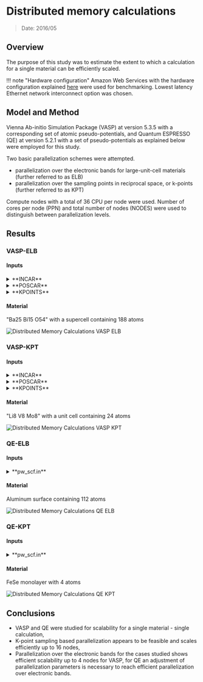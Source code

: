 # Distributed memory calculations

> Date: 2016/05

## Overview

The purpose of this study was to estimate the extent to which a calculation for a single material can be efficiently scaled.

!!! note "Hardware configuration"
    Amazon Web Services with the hardware configuration explained [here](../infrastructure/clusters/aws.md) were used for benchmarking. Lowest latency Ethernet network interconnect option was chosen.

## Model and Method

Vienna Ab-initio Simulation Package (VASP) at version 5.3.5 with a corresponding set of atomic pseudo-potentials, and Quantum ESPRESSO (QE) at version 5.2.1 with a set of pseudo-potentials as explained below were employed for this study.

Two basic parallelization schemes were attempted.

* parallelization over the electronic bands for large-unit-cell materials (further referred to as ELB)
* parallelization over the sampling points in reciprocal space, or k-points (further referred to as  KPT)

Compute nodes with a total of 36 CPU per node were used. Number of cores per node (PPN) and total number of nodes (NODES) were used to distinguish between parallelization levels.

## Results

### VASP-ELB

#### Inputs

<details markdown="1">
  <summary>**INCAR**</summary>

```fortran
ALGO = Normal
EDIFF = 0.0001
ENCUT = 520
ISIF = 3
ISMEAR = 0
SIGMA = 0.05
ISPIN = 1
LREAL = Auto
NELM = 10
PREC = Low
# Parallelism
NCORE = 1
LPLANE = .TRUE.
```
</details>

<details markdown="1">
  <summary>**POSCAR**</summary>

```text
50 Bi30 O108
1.0
10.866266 0.000000 -0.954010
0.000000 6.451345 0.000000
0.000000 0.000000 51.985082
Ba Bi O
50 30 108
direct
0.087932 0.000000 0.565368 Ba
0.625404 0.500000 0.646400 Ba
0.955413 0.000000 0.425732 Ba
0.340186 0.000000 0.950909 Ba
0.153840 0.500000 0.469477 Ba
0.259159 0.500000 0.126029 Ba
0.681472 0.000000 0.981631 Ba
0.125404 0.000000 0.646400 Ba
0.794831 0.500000 0.440241 Ba
0.516546 0.000000 0.318523 Ba
0.076763 0.000000 0.076531 Ba
0.949383 0.500000 0.174093 Ba
0.995789 0.000000 0.931988 Ba
0.333768 0.000000 0.512221 Ba
0.137082 0.000000 0.222918 Ba
0.653840 0.000000 0.469477 Ba
0.688638 0.500000 0.723868 Ba
0.592917 0.000000 0.821706 Ba
0.449383 0.000000 0.174093 Ba
0.385441 0.000000 0.029138 Ba
0.637082 0.500000 0.222918 Ba
0.220533 0.000000 0.365614 Ba
0.887847 0.000000 0.773393 Ba
0.720533 0.500000 0.365614 Ba
0.789340 0.000000 0.614796 Ba
0.495789 0.500000 0.931988 Ba
0.181472 0.500000 0.981631 Ba
0.576763 0.500000 0.076531 Ba
0.527676 0.000000 0.747544 Ba
0.824291 0.000000 0.272381 Ba
0.455413 0.500000 0.425732 Ba
0.980401 0.500000 0.668320 Ba
0.027676 0.500000 0.747544 Ba
0.294831 0.000000 0.440241 Ba
0.840186 0.500000 0.950909 Ba
0.833768 0.500000 0.512221 Ba
0.927808 0.000000 0.854454 Ba
0.759159 0.000000 0.126029 Ba
0.092917 0.500000 0.821706 Ba
0.885441 0.500000 0.029138 Ba
0.427808 0.500000 0.854454 Ba
0.781730 0.500000 0.873251 Ba
0.480401 0.000000 0.668320 Ba
0.324291 0.500000 0.272381 Ba
0.281730 0.000000 0.873251 Ba
0.289340 0.500000 0.614796 Ba
0.188638 0.000000 0.723868 Ba
0.016546 0.500000 0.318523 Ba
0.587932 0.500000 0.565368 Ba
0.387847 0.500000 0.773393 Ba
0.057887 0.500000 0.395436 Bi
0.104173 0.000000 0.150024 Bi
0.604173 0.500000 0.150024 Bi
0.796407 0.000000 0.199378 Bi
0.225563 0.500000 0.052079 Bi
0.711422 0.000000 0.545284 Bi
0.112287 0.500000 0.903014 Bi
0.362976 0.500000 0.349747 Bi
0.296407 0.500000 0.199378 Bi
0.987680 0.000000 0.497559 Bi
0.315493 0.500000 0.697781 Bi
0.487680 0.500000 0.497559 Bi
0.922161 0.500000 0.594720 Bi
0.219179 0.000000 0.800001 Bi
0.540108 0.500000 0.002942 Bi
0.416930 0.000000 0.101077 Bi
0.484071 0.000000 0.248330 Bi
0.984071 0.500000 0.248330 Bi
0.725563 0.000000 0.052079 Bi
0.916930 0.500000 0.101077 Bi
0.422161 0.000000 0.594720 Bi
0.815493 0.000000 0.697781 Bi
0.557887 0.000000 0.395436 Bi
0.612287 0.000000 0.903014 Bi
0.040108 0.000000 0.002942 Bi
0.719179 0.500000 0.800001 Bi
0.676341 0.500000 0.298016 Bi
0.862976 0.000000 0.349747 Bi
0.176341 0.000000 0.298016 Bi
0.211422 0.500000 0.545284 Bi
0.478903 0.264076 0.975105 O
0.794009 0.743545 0.574401 O
0.433687 0.500000 0.670087 O
0.969858 0.279329 0.892025 O
0.179468 0.726829 0.684315 O
0.580036 0.241791 0.275058 O
0.501386 0.243805 0.126414 O
0.478349 0.764772 0.625843 O
0.379555 0.276752 0.725560 O
0.824942 0.500000 0.768163 O
0.215931 0.000000 0.987806 O
0.693680 0.229357 0.927680 O
0.134064 0.729656 0.424188 O
0.203222 0.252815 0.174870 O
0.325390 0.000000 0.271903 O
0.304355 0.761555 0.828560 O
0.978349 0.264772 0.625843 O
0.105383 0.752738 0.029752 O
0.080036 0.741791 0.275058 O
0.168673 0.500000 0.363758 O
0.707662 0.000000 0.871018 O
0.304355 0.238445 0.828560 O
0.586903 0.000000 0.575600 O
0.469858 0.779329 0.892025 O
0.969858 0.720671 0.892025 O
0.879555 0.776752 0.725560 O
0.679468 0.773171 0.684315 O
0.879555 0.223248 0.725560 O
0.634064 0.770344 0.424188 O
0.469858 0.220671 0.892025 O
0.578142 0.259276 0.783096 O
0.328452 0.760817 0.075220 O
0.804355 0.261555 0.828560 O
0.379555 0.723248 0.725560 O
0.203222 0.747185 0.174870 O
0.794009 0.256455 0.574401 O
0.416818 0.257504 0.380306 O
0.294009 0.243545 0.574401 O
0.033750 0.000000 0.329333 O
0.679468 0.226829 0.684315 O
0.634064 0.229656 0.424188 O
0.102926 0.747133 0.524447 O
0.602926 0.752867 0.524447 O
0.102926 0.252867 0.524447 O
0.578142 0.740724 0.783096 O
0.828452 0.260817 0.075220 O
0.894263 0.755816 0.223836 O
0.602926 0.247133 0.524447 O
0.381754 0.263004 0.473798 O
0.792543 0.254627 0.323251 O
0.580036 0.758209 0.275058 O
0.916818 0.757504 0.380306 O
0.394263 0.255816 0.223836 O
0.193680 0.270643 0.927680 O
0.365823 0.500000 0.020410 O
0.394263 0.744184 0.223836 O
0.001386 0.256195 0.126414 O
0.634722 0.500000 0.474407 O
0.478903 0.735924 0.975105 O
0.078142 0.240724 0.783096 O
0.080036 0.258209 0.275058 O
0.292543 0.754627 0.323251 O
0.416818 0.742496 0.380306 O
0.082298 0.500000 0.080658 O
0.207662 0.500000 0.871018 O
0.645801 0.000000 0.224672 O
0.828452 0.739183 0.075220 O
0.605383 0.252738 0.029752 O
0.256293 0.000000 0.123311 O
0.134064 0.270344 0.424188 O
0.978903 0.235924 0.975105 O
0.086903 0.500000 0.575600 O
0.478349 0.235228 0.625843 O
0.693680 0.770643 0.927680 O
0.881754 0.236996 0.473798 O
0.605383 0.747262 0.029752 O
0.978903 0.764076 0.975105 O
0.328452 0.239183 0.075220 O
0.865823 0.000000 0.020410 O
0.145801 0.500000 0.224672 O
0.105383 0.247262 0.029752 O
0.294009 0.756455 0.574401 O
0.533750 0.500000 0.329333 O
0.804355 0.738445 0.828560 O
0.582298 0.000000 0.080658 O
0.179468 0.273171 0.684315 O
0.078142 0.759276 0.783096 O
0.451725 0.500000 0.175704 O
0.292543 0.245373 0.323251 O
0.703222 0.247185 0.174870 O
0.881754 0.763004 0.473798 O
0.792543 0.745373 0.323251 O
0.134722 0.000000 0.474407 O
0.756293 0.500000 0.123311 O
0.703222 0.752815 0.174870 O
0.381754 0.736996 0.473798 O
0.715931 0.500000 0.987806 O
0.894263 0.244184 0.223836 O
0.916818 0.242496 0.380306 O
0.933687 0.000000 0.670087 O
0.324942 0.000000 0.768163 O
0.193680 0.729357 0.927680 O
0.501386 0.756195 0.126414 O
0.825390 0.500000 0.271903 O
0.668673 0.000000 0.363758 O
0.978349 0.735228 0.625843 O
0.001386 0.743805 0.126414 O
0.951725 0.000000 0.175704 O
```
</details>

<details markdown="1">
  <summary>**KPOINTS**</summary>

```text
0
Gamma
1 1 2
```
</details>

#### Material

"Ba25 Bi15 O54" with a supercell containing 188 atoms

![Distributed Memory Calculations VASP ELB](../images/DistributedMemoryCalculationsVASPELB.png "Distributed Memory Calculations VASP ELB")

### VASP-KPT

#### Inputs

<details markdown="1">
  <summary>**INCAR**</summary>

```fortran
ALGO = Normal
EDIFF = 0.0001
ENCUT = 520
IBRION = 2
ICHARG = 1
ISIF = 3
ISMEAR = 1
ISPIN = 2
LORBIT = 11
LREAL = Auto
LWAVE = False
MAGMOM = 8*0.6 16*5
NELM = 100
NCORE = 1
KPAR = <Number of compute nodes>
NSW = 1
PREC = Med
SIGMA = 0.2
```
</details>

<details markdown="1">
  <summary>**POSCAR**</summary>

```text
Li8 V8 Mo8
1.0
11.788818 3.929606 -3.929606
-11.788818 3.929606 -3.929606
0.000000 1.964803 1.964803
Li V Mo
8 8 8
direct
0.666667 0.333333 1.000000 Li
0.958333 0.791667 0.500000 Li
0.500000 0.500000 1.000000 Li
0.208333 0.041667 0.500000 Li
0.583333 0.916667 1.000000 Li
0.333333 0.666667 1.000000 Li
0.291667 0.458333 0.500000 Li
0.125000 0.625000 0.500000 Li
0.916667 0.583333 1.000000 V
0.875000 0.375000 0.500000 V
0.625000 0.125000 0.500000 V
0.750000 0.750000 1.000000 V
0.458333 0.291667 0.500000 V
0.791667 0.958333 0.500000 V
0.083333 0.416667 1.000000 V
0.375000 0.875000 0.500000 V
0.833333 0.166667 1.000000 Mo
0.416667 0.083333 1.000000 Mo
0.708333 0.541667 0.500000 Mo
0.250000 0.250000 1.000000 Mo
1.000000 1.000000 1.000000 Mo
0.541667 0.708333 0.500000 Mo
0.041667 0.208333 0.500000 Mo
0.166667 0.833333 1.000000 Mo
```
</details>

<details markdown="1">
  <summary>**KPOINTS**</summary>

```text
0
Gamma
6 6 6
```
</details>

#### Material

"Li8 V8 Mo8" with a unit cell containing 24 atoms

![Distributed Memory Calculations VASP KPT](../images/DistributedMemoryCalculationsVASPKPT.png "Distributed Memory Calculations VASP KPT")

### QE-ELB

#### Inputs

<details markdown="1">
  <summary>**pw_scf.in**</summary>

```fortran
&CONTROL
  title = ' DEISA pw benchmark ',
  calculation = 'scf',
  restart_mode = 'from_scratch', ! 'restart',
  tprnfor = .TRUE.,
  etot_conv_thr = 1.d-5,
  prefix = 'ausurf'
  pseudo_dir = './'
  outdir = './out/'
/

&SYSTEM
  ibrav = 8,
  celldm(1) = 38.7583,
  celldm(2) = 0.494393,
  celldm(3) = 1.569966,
  nat = 112,
  ntyp = 1,
  nbnd = 800,
  ecutwfc = 10.0,
  ecutrho = 100.0,
  occupations='smearing', smearing='marzari-vanderbilt', degauss=0.05
/

&ELECTRONS
    diagonalization='david'
    mixing_beta = 0.7
/

&IONS
  ion_dynamics = 'none',
/

&CELL
  cell_dynamics = 'none',
/

ATOMIC_SPECIES
 AU  196.96  Au.pbe-nd-van.UPF

K_POINTS (automatic)
2 2 1 1 1 0

ATOMIC_POSITIONS (angstrom)
AU       29.285000       40.578999        7.173000
AU       29.285000       35.511002        7.173000
AU       32.214001       40.578999        7.173000
AU       32.214001       35.511002        7.173000
AU       35.141998       40.578999        7.173000
AU       35.141998       35.511002        7.173000
AU       38.070999       40.578999        7.173000
AU       38.070999       35.511002        7.173000
AU       40.999001       40.578999        7.173000
AU       40.999001       35.511002        7.173000
AU       43.928001       40.578999        7.173000
AU       43.928001       35.511002        7.173000
AU       46.855999       40.578999        7.173000
AU       46.855999       35.511002        7.173000
AU       29.285000       42.270000        4.782000
AU       29.285000       37.202000        4.782000
AU       32.214001       42.270000        4.782000
AU       32.214001       37.202000        4.782000
AU       35.141998       42.270000        4.782000
AU       35.141998       37.202000        4.782000
AU       38.070999       42.270000        4.782000
AU       38.070999       37.202000        4.782000
AU       40.999001       42.270000        4.782000
AU       40.999001       37.202000        4.782000
AU       43.928001       42.270000        4.782000
AU       43.928001       37.202000        4.782000
AU       46.855999       42.270000        4.782000
AU       46.855999       37.202000        4.782000
AU       30.749001       43.115002        7.173000
AU       30.749001       38.047001        7.173000
AU       33.678001       43.115002        7.173000
AU       33.678001       38.047001        7.173000
AU       36.605999       43.115002        7.173000
AU       36.605999       38.047001        7.173000
AU       39.535000       43.115002        7.173000
AU       39.535000       38.047001        7.173000
AU       42.464001       43.115002        7.173000
AU       42.464001       38.047001        7.173000
AU       45.391998       43.115002        7.173000
AU       45.391998       38.047001        7.173000
AU       48.320999       43.115002        7.173000
AU       48.320999       38.047001        7.173000
AU       30.749001       34.666000        4.782000
AU       30.749001       39.737999        4.782000
AU       33.678001       34.666000        4.782000
AU       33.678001       39.737999        4.782000
AU       36.605999       34.666000        4.782000
AU       36.605999       39.737999        4.782000
AU       39.535000       34.666000        4.782000
AU       39.535000       39.737999        4.782000
AU       42.464001       34.666000        4.782000
AU       42.464001       39.737999        4.782000
AU       45.391998       34.666000        4.782000
AU       45.391998       39.737999        4.782000
AU       48.320999       34.666000        4.782000
AU       48.320999       39.737999        4.782000
AU       29.285000       40.578999        0.000000
AU       29.285000       35.511002        0.000000
AU       32.214001       40.578999        0.000000
AU       32.214001       35.511002        0.000000
AU       35.141998       40.578999        0.000000
AU       35.141998       35.511002        0.000000
AU       38.070999       40.578999        0.000000
AU       38.070999       35.511002        0.000000
AU       40.999001       40.578999        0.000000
AU       40.999001       35.511002        0.000000
AU       43.928001       40.578999        0.000000
AU       43.928001       35.511002        0.000000
AU       46.855999       40.578999        0.000000
AU       46.855999       35.511002        0.000000
AU       30.749001       41.424000        2.391000
AU       30.749001       36.355999        2.391000
AU       33.678001       41.424000        2.391000
AU       33.678001       36.355999        2.391000
AU       36.605999       41.424000        2.391000
AU       36.605999       36.355999        2.391000
AU       39.535000       41.424000        2.391000
AU       39.535000       36.355999        2.391000
AU       42.464001       41.424000        2.391000
AU       42.464001       36.355999        2.391000
AU       45.391998       41.424000        2.391000
AU       45.391998       36.355999        2.391000
AU       48.320999       41.424000        2.391000
AU       48.320999       36.355999        2.391000
AU       29.285000       43.959999        2.391000
AU       29.285000       38.893002        2.391000
AU       32.214001       43.959999        2.391000
AU       32.214001       38.893002        2.391000
AU       35.141998       43.959999        2.391000
AU       35.141998       38.893002        2.391000
AU       38.070999       43.959999        2.391000
AU       38.070999       38.893002        2.391000
AU       40.999001       43.959999        2.391000
AU       40.999001       38.893002        2.391000
AU       43.928001       43.959999        2.391000
AU       43.928001       38.893002        2.391000
AU       46.855999       43.959999        2.391000
AU       46.855999       38.893002        2.391000
AU       30.749001       43.115002        0.000000
AU       30.749001       38.047001        0.000000
AU       33.678001       43.115002        0.000000
AU       33.678001       38.047001        0.000000
AU       36.605999       43.115002        0.000000
AU       36.605999       38.047001        0.000000
AU       39.535000       43.115002        0.000000
AU       39.535000       38.047001        0.000000
AU       42.464001       43.115002        0.000000
AU       42.464001       38.047001        0.000000
AU       45.391998       43.115002        0.000000
AU       45.391998       38.047001        0.000000
AU       48.320999       43.115002        0.000000
AU       48.320999       38.047001        0.000000
```
</details>

#### Material

Aluminum surface containing 112 atoms

![Distributed Memory Calculations QE ELB](../images/DistributedMemoryCalculationsQEELB.png "Distributed Memory Calculations QE ELB")

### QE-KPT

#### Inputs

<details markdown="1">
  <summary>**pw_scf.in**</summary>

```fortran
&control
    calculation='scf'
    restart_mode='from_scratch'
    wf_collect = .true.
    prefix='FeSe_bs'
    pseudo_dir = './'
    outdir='./tmp'
    tprnfor = .true.
    tstress = .true.
    !nosym = .true.
 /
 &system
    ibrav = 6
    celldm(1) = 7.114
    celldm(3) = 5.8624
    nat = 4
    ntyp = 3
    ecutwfc = 40
    ecutrho = 400
    occupations='smearing'
    smearing='methfessel-paxton',
    degauss=0.025
    !nspin = 2
    starting_magnetization(1) = 0.10
    starting_magnetization(2) = -0.10
    !la2F = .true.
    nbnd = 45
    !nosym = .true.
 /
 &electrons
    diagonalization='cg'
    mixing_beta = 0.5
    conv_thr =  1.0d-10
 /
 &ions
 ion_dynamics = 'bfgs'
/
 &cell
 cell_dynamics = 'bfgs'
 cell_dofree = 'xy'
/

ATOMIC_SPECIES
  Fe1 55.845    fe_pbe_gbrv_1.5.upf
  Fe2 55.845    fe_pbe_gbrv_1.5.upf
  Se  78.960    se_pbe_gbrv_1.0.upf
ATOMIC_POSITIONS crystal
Fe1      0.750000000   0.250000000   0.000000000
Se       0.250000000   0.250000000   0.063815979
Se       0.750000000   0.750000000  -0.063815979
Fe2      0.250000000   0.750000000   0.000000000
K_POINTS automatic
32 32 1 0 0 0
```
</details>

#### Material

FeSe monolayer with 4 atoms

![Distributed Memory Calculations QE KPT](../images/DistributedMemoryCalculationsQEKPT.png "Distributed Memory Calculations QE KOT")


## Conclusions

* VASP and QE were studied for scalability for a single material - single calculation,
* K-point sampling based parallelization appears to be feasible and scales efficiently up to 16 nodes,
* Parallelization over the electronic bands for the cases studied shows efficient scalability up to 4 nodes for VASP, for QE an adjustment of parallelization parameters is necessary to reach efficient parallelization over electronic bands.
